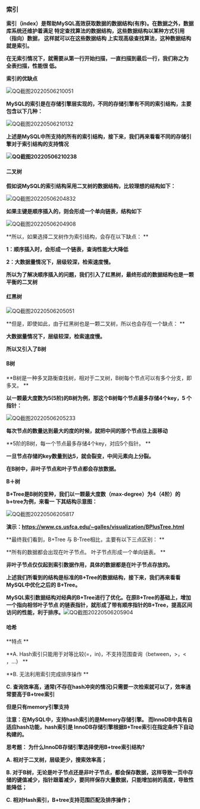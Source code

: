 ### 索引



**索引（index）是帮助MySQL高效获取数据的数据结构(有序)。在数据之外，数据库系统还维护着满足 特定查找算法的数据结构，这些数据结构以某种方式引用（指向）数据， 这样就可以在这些数据结构 上实现高级查找算法，这种数据结构就是索引。**



**在无索引情况下，就需要从第一行开始扫描，一直扫描到最后一行，我们称之为 全表扫描，性能很 低。**



**索引的优缺点**

![QQ截图20220506210051](E:\笔记整理\Mysql\图片\QQ截图20220506210051.png)



**MySQL的索引是在存储引擎层实现的，不同的存储引擎有不同的索引结构，主要包含以下几种：**



![QQ截图20220506210132](E:\笔记整理\Mysql\图片\QQ截图20220506210132.png)





**上述是MySQL中所支持的所有的索引结构，接下来，我们再来看看不同的存储引擎对于索引结构的支持情况**



**![QQ截图20220506210238](E:\笔记整理\Mysql\图片\QQ截图20220506210238.png)**



#### **二叉树**

**假如说MySQL的索引结构采用二叉树的数据结构，比较理想的结构如下：**

![QQ截图20220506204832](E:\笔记整理\Mysql\图片\QQ截图20220506204832.png)



**如果主键是顺序插入的，则会形成一个单向链表，结构如下**





![QQ截图20220506204908](E:\笔记整理\Mysql\图片\QQ截图20220506204908.png)



**所以，如果选择二叉树作为索引结构，会存在以下缺点： **

**1：顺序插入时，会形成一个链表，查询性能大大降低**

**2：大数据量情况下，层级较深，检索速度慢。**

**所以为了解决顺序插入的问题，我们引入了红黑树，最终形成的数据结构也是一颗平衡的二叉树**





#### **红黑树**

![QQ截图20220506205051](E:\笔记整理\Mysql\图片\QQ截图20220506205051.png)

**但是，即使如此，由于红黑树也是一颗二叉树，所以也会存在一个缺点： **

**大数据量情况下，层级较深，检索速度慢。**

**所以又引入了B树**





#### **B树**

**B树是一种多叉路衡查找树，相对于二叉树，B树每个节点可以有多个分支，即多叉。 **

**以一颗最大度数为5(5阶)的B树为例，那这个B树每个节点最多存储4个key，5 个指针：**



![QQ截图20220506205233](E:\笔记整理\Mysql\图片\QQ截图20220506205233.png)

**每次节点的数量达到最大的度的时候，就把中间的那个节点往上面移动**

**5阶的B树，每一个节点最多存储4个key，对应5个指针。 **

**一旦节点存储的key数量到达5，就会裂变，中间元素向上分裂。**

**在B树中，非叶子节点和叶子节点都会存放数据。**



**B＋树**

**B+Tree是B树的变种，我们以一颗最大度数（max-degree）为4（4阶）的b+tree为例，来看一 下其结构示意图：**

![QQ截图20220506205817](E:\笔记整理\Mysql\图片\QQ截图20220506205817.png)



**演示：https://www.cs.usfca.edu/~galles/visualization/BPlusTree.html**

**最终我们看到，B+Tree 与 B-Tree相比，主要有以下三点区别： **

**所有的数据都会出现在叶子节点。 叶子节点形成一个单向链表。 **

**非叶子节点仅仅起到索引数据作用，具体的数据都是在叶子节点存放的。**



**上述我们所看到的结构是标准的B+Tree的数据结构，接下来，我们再来看看MySQL中优化之后的 B+Tree。**

**MySQL索引数据结构对经典的B+Tree进行了优化。在原B+Tree的基础上，增加一个指向相邻叶子节点 的链表指针，就形成了带有顺序指针的B+Tree，提高区间访问的性能，利于排序。**![QQ截图20220506205904](E:\笔记整理\Mysql\图片\QQ截图20220506205904.png)





#### 哈希

**特点 **

**A. Hash索引只能用于对等比较(=，in)，不支持范围查询（between，>，< ，...） **

**B. 无法利用索引完成排序操作 **

**C. 查询效率高，通常(不存在hash冲突的情况)只需要一次检索就可以了，效率通常要高于B+tree索引**

**但是只有memory引擎支持**



**注意：在MySQL中，支持hash索引的是Memory存储引擎。 而InnoDB中具有自适应hash功能，hash索引是 InnoDB存储引擎根据B+Tree索引在指定条件下自动构建的。**





**思考题： 为什么InnoDB存储引擎选择使用B+tree索引结构?**

**A. 相对于二叉树，层级更少，搜索效率高；**

**B. 对于B树，无论是叶子节点还是非叶子节点，都会保存数据，这样导致一页中存储的键值减少，指针跟着减少，要同样保存大量数据，只能增加树的高度，导致性能降低；**

**C. 相对Hash索引，B+tree支持范围匹配及排序操作；**